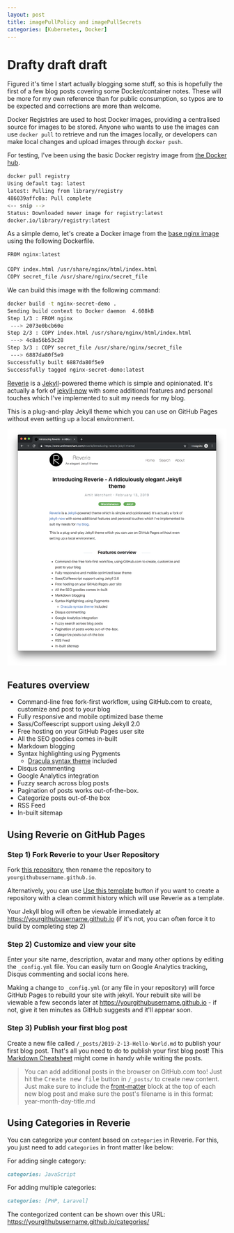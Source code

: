 ```yaml
---
layout: post
title: imagePullPolicy and imagePullSecrets
categories: [Kubernetes, Docker]
---
```


# Drafty draft draft

Figured it's time I start actually blogging some stuff, so this is hopefully the first of a few blog posts covering some Docker/container notes. These will be more for my own reference than for public consumption, so typos are to be expected and corrections are more than welcome. 

Docker Registries are used to host Docker images, providing a centralised source for images to be stored. Anyone who wants to use the images can use `docker pull` to retrieve and run the images locally, or developers can make local changes and upload images through `docker push`. 

For testing, I've been using the basic Docker registry image from [the Docker hub](https://hub.docker.com/_/registry). 

```bash
docker pull registry
Using default tag: latest
latest: Pulling from library/registry
486039affc0a: Pull complete
<-- snip -->
Status: Downloaded newer image for registry:latest
docker.io/library/registry:latest
```

As a simple demo, let's create a Docker image from the [base nginx image](https://hub.docker.com/_/nginx) using the following Dockerfile.

```bash
FROM nginx:latest

COPY index.html /usr/share/nginx/html/index.html
COPY secret_file /usr/share/nginx/secret_file
```

We can build this image with the following command:

```bash
docker build -t nginx-secret-demo .
Sending build context to Docker daemon  4.608kB
Step 1/3 : FROM nginx
 ---> 2073e0bcb60e
Step 2/3 : COPY index.html /usr/share/nginx/html/index.html
 ---> 4c8a56b53c28
Step 3/3 : COPY secret_file /usr/share/nginx/secret_file
 ---> 6887da80f5e9
Successfully built 6887da80f5e9
Successfully tagged nginx-secret-demo:latest
```


[Reverie](https://github.com/amitmerchant1990/reverie) is a [Jekyll](https://jekyllrb.com/)-powered theme which is simple and opinionated. It's actually a fork of [jekyll-now](https://github.com/barryclark/jekyll-now) with some additional features and personal touches which I've implemented to suit my needs for my blog.

This is a plug-and-play Jekyll theme which you can use on GitHub Pages without even setting up a local environment.

![](/images/reverie-demo.png)

## Features overview

- Command-line free fork-first workflow, using GitHub.com to create, customize and post to your blog
- Fully responsive and mobile optimized base theme
- Sass/Coffeescript support using Jekyll 2.0
- Free hosting on your GitHub Pages user site
- All the SEO goodies comes in-built
- Markdown blogging
- Syntax highlighting using Pygments
    - [Dracula syntax theme](https://draculatheme.com/) included
- Disqus commenting
- Google Analytics integration
- Fuzzy search across blog posts
- Pagination of posts works out-of-the-box.
- Categorize posts out-of-the box
- RSS Feed
- In-built sitemap

<div style="text-align: center;">
 <script async type="text/javascript" src="//cdn.carbonads.com/carbon.js?serve=CE7D6KJY&placement=wwwamitmerchantcom" id="_carbonads_js"></script>
</div>

## Using Reverie on GitHub Pages

### Step 1) Fork Reverie to your User Repository

Fork [this repository](https://github.com/amitmerchant1990/reverie), then rename the repository to `yourgithubusername.github.io`.

Alternatively, you can use [Use this template](https://github.com/amitmerchant1990/reverie/generate) button if you want to create a repository with a clean commit history which will use Reverie as a template.

Your Jekyll blog will often be viewable immediately at <https://yourgithubusername.github.io> (if it's not, you can often force it to build by completing step 2)

### Step 2) Customize and view your site

Enter your site name, description, avatar and many other options by editing the `_config.yml` file. You can easily turn on Google Analytics tracking, Disqus commenting and social icons here.

Making a change to `_config.yml` (or any file in your repository) will force GitHub Pages to rebuild your site with jekyll. Your rebuilt site will be viewable a few seconds later at <https://yourgithubusername.github.io> - if not, give it ten minutes as GitHub suggests and it'll appear soon.

### Step 3) Publish your first blog post

Create a new file called `/_posts/2019-2-13-Hello-World.md` to publish your first blog post. That's all you need to do to publish your first blog post! This [Markdown Cheatsheet](https://github.com/adam-p/markdown-here/wiki/Markdown-Cheatsheet) might come in handy while writing the posts.

> You can add additional posts in the browser on GitHub.com too! Just hit the <kbd>Create new file</kbd> button in `/_posts/` to create new content. Just make sure to include the [front-matter](http://jekyllrb.com/docs/frontmatter/) block at the top of each new blog post and make sure the post's filename is in this format: year-month-day-title.md

## Using Categories in Reverie

You can categorize your content based on `categories` in Reverie. For this, you just need to add `categories` in front matter like below:

For adding single category:

```md
categories: JavaScript
```

For adding multiple categories:

```md
categories: [PHP, Laravel]
```

The contegorized content can be shown over this URL: <https://yourgithubusername.github.io/categories/>




